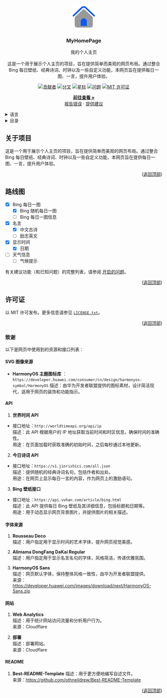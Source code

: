 <a id="readme-top"></a>

<!-- 项目 LOGO -->
<br />
<div align="center">
  <a href="https://github.com/PhantomPixel-0418/MyHomePage">
    <img src="images/logo.svg" alt="Logo" width="80" height="80">
  </a>

<h3 align="center">MyHomePage</h3>

  <p align="center">
    我的个人主页<br /><br />这是一个用于展示个人主页的项目，旨在提供简单而美观的网页布局。通过整合 Bing 每日壁纸、经典诗词、时钟以及一些自定义功能，本网页旨在提供每日一图、一言，提升用户体验。
  </p>

  [![贡献者][投稿人包庇]][贡献者网址]
  [![分叉][分叉包庇]][分叉网址]
  [![星标][星标包庇]][星标网址]
  [![问题][问题包庇]][问题网址]
  [![MIT 许可证][许可证包庇]][许可证网址]

  <p align="center">
    <a href="https://phantompixel.pages.dev"><strong>前往查看 »</strong></a>
    <br />
        <a href="https://github.com/PhantomPixel-0418/MyHomePage/issues/new?assignees=PhantomPixel-0418&labels=bug%2C+unallocated&projects=&template=%E6%8A%A5%E5%91%8A-bug.md&title=%5BBug%5D+">报告错误</a>
    ·
    <a href="https://github.com/PhantomPixel-0418/MyHomePage/issues/new?assignees=PhantomPixel-0418&labels=enhancement%2C+unallocated&projects=&template=%E5%8A%9F%E8%83%BD%E8%AF%B7%E6%B1%82.md&title=%5BFeat%5D+">提供建议</a>
  </p>
</div>

<!-- 语言 -->
<details>
  <summary>语言</summary>
  <ol>
    <li><a href="/README.md">中文</a></li>
    <li><a href="/README_en.md">English</a></li>
  </ol>
</details>

<!-- 目录 -->
<details>
  <summary>目录</summary>
  <ol>
    <li>
      <a href="#关于项目">关于项目</a>
    </li>
    <li><a href="#路线图">路线图</a></li>
    <li><a href="#许可证">许可证</a></li>
    <li><a href="#致谢">致谢</a></li>
  </ol>
</details>

<!-- 关于项目 -->
## 关于项目

这是一个用于展示个人主页的项目，旨在提供简单而美观的网页布局。通过整合 Bing 每日壁纸、经典诗词、时钟以及一些自定义功能，本网页旨在提供每日一图、一言，提升用户体验。

<p align="right">(<a href="#readme-top">返回顶部</a>)</p>

<!-- 路线图 -->
## 路线图

- [x] Bing 每日一图
  - [x] Bing 随机每日一图
  - [ ] Bing 每日一图信息 
- [x] 名言
  - [x] 中文古诗
  - [ ] 励志英文
- [x] 显示时间
  - [x] 日期
- [ ] 天气信息
  - [ ] 气候提示

有关建议功能（和已知问题）的完整列表，请参阅 [开启的问题](https://github.com/PhantomPixel-0418/MyHomePage/issues)。

<p align="right">(<a href="#readme-top">返回顶部</a>)</p>

<!-- 许可证 -->
## 许可证

以 MIT 许可发布。更多信息请参见 [`LICENSE.txt`](LICENSE)。

<p align="right">(<a href="#readme-top">返回顶部</a>)</p>

<!-- 致谢 -->
### 致谢

以下是网页中使用到的资源和接口列表：

#### SVG 图像来源
- **HarmonyOS 主题图标库** ：`https://developer.huawei.com/consumer/cn/design/harmonyos-symbol/HarmonyOS`
  描述：由华为开发者联盟提供的图标素材，设计简洁现代，适用于网页的装饰和功能指示。

#### API

1. **世界时间 API**
- 接口地址：`http://worldtimeapi.org/api/ip`  
  描述：此 API 根据用户的 IP 地址获取当前时间和时区信息，确保时间的准确性。  
  用途：在页面加载时获取准确的初始时间，之后每秒通过本地更新。
  
2. **今日诗词 API**
- 接口地址：`https://v1.jinrishici.com/all.json`  
  描述：提供随机的经典诗词名句，包括作者和出处。  
  用途：在网页上显示每日一言的内容，作为网页上的激励语句。

3. **Bing 壁纸接口**
- 接口地址：`https://api.vvhan.com/article/bing.html`  
  描述：此 API 提供每日 Bing 壁纸及其详细信息，包括标题和日期等。  
  用途：用于动态显示网页背景图片，并提供图片的相关描述。

#### 字体来源

1. **Rousseau Deco**  
   描述：用户指定用于显示时间的艺术字体，提升网页视觉美感。
   
2. **Alimama DongFang DaKai Regular**  
   描述：用户指定用于显示名言名句的字体，风格简洁，传递优雅氛围。
   
3. **HarmonyOS Sans**  
   描述：网页默认字体，保持整体风格一致性，由华为开发者联盟提供。  
   来源：https://developer.huawei.com/images/download/next/HarmonyOS-Sans.zip

#### 网站

1. **Web Analytics**  
   描述：用于统计网站访问流量和分析用户行为。  
   来源：Cloudflare
   
3. **部署**  
   描述：部署网站。  
   来源：Cloudflare

#### README

1. **Best-README-Template**
   描述：用于更方便地编写自述文件。  
   来源：https://github.com/othneildrew/Best-README-Template  

<p align="right">(<a href="#readme-top">返回顶部</a>)</p>

<!-- 标记链接和图像 -->
<!-- https://www.markdownguide.org/basic-syntax/#reference-style-links -->

[投稿人包庇]: https://img.shields.io/github/contributors/PhantomPixel-0418/MyHomePage.svg
[贡献者网址]: https://github.com/PhantomPixel-0418/MyHomePage/graphs/contributors
[分叉包庇]: https://img.shields.io/github/forks/PhantomPixel-0418/MyHomePage.svg?style
[分叉网址]: https://github.com/PhantomPixel-0418/MyHomePage/network/members
[星标包庇]: https://img.shields.io/github/stars/PhantomPixel-0418/MyHomePage.svg?style
[星标网址]: https://github.com/PhantomPixel-0418/MyHomePage/stargazers
[问题包庇]: https://img.shields.io/github/issues/PhantomPixel-0418/MyHomePage.svg
[问题网址]: https://github.com/PhantomPixel-0418/MyHomePage/issues
[许可证包庇]: https://img.shields.io/github/license/PhantomPixel-0418/MyHomePage.svg
[许可证网址]: https://github.com/PhantomPixel-0418/MyHomePage/blob/master/LICENSE.txt
